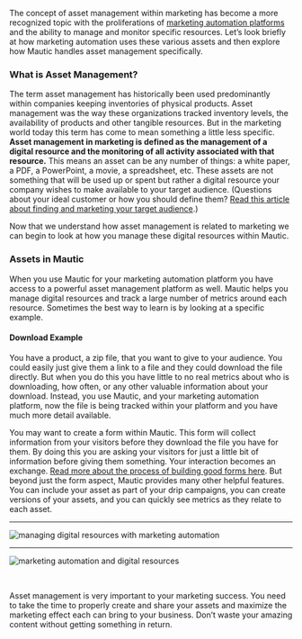 The concept of asset management within marketing has become a more recognized topic with the proliferations of [marketing automation platforms](https://www.mautic.org/blog/an-introduction-to-marketing-automation/) and the ability to manage and monitor specific resources. Let’s look briefly at how marketing automation uses these various assets and then explore how Mautic handles asset management specifically.

### What is Asset Management?

The term asset management has historically been used predominantly within companies keeping inventories of physical products. Asset management was the way these organizations tracked inventory levels, the availability of products and other tangible resources. But in the marketing world today this term has come to mean something a little less specific. **Asset management in marketing is defined as the management of a digital resource and the monitoring of all activity associated with that resource.** This means an asset can be any number of things: a white paper, a PDF, a PowerPoint, a movie, a spreadsheet, etc. These assets are not something that will be used up or spent but rather a digital resource your company wishes to make available to your target audience. (Questions about your ideal customer or how you should define them? [Read this article about finding and marketing your target audience](https://www.mautic.org/blog/finding-and-marketing-your-target-audience/).)

Now that we understand how asset management is related to marketing we can begin to look at how you manage these digital resources within Mautic.

### Assets in Mautic

When you use Mautic for your marketing automation platform you have access to a powerful asset management platform as well. Mautic helps you manage digital resources and track a large number of metrics around each resource. Sometimes the best way to learn is by looking at a specific example.

#### Download Example

You have a product, a zip file, that you want to give to your audience. You could easily just give them a link to a file and they could download the file directly. But when you do this you have little to no real metrics about who is downloading, how often, or any other valuable information about your download. Instead, you use Mautic, and your marketing automation platform, now the file is being tracked within your platform and you have much more detail available.

You may want to create a form within Mautic. This form will collect information from your visitors before they download the file you have for them. By doing this you are asking your visitors for just a little bit of information before giving them something. Your interaction becomes an exchange. [Read more about the process of building good forms here](https://www.mautic.org/blog/5-tips-to-build-better-lead-forms/). But beyond just the form aspect, Mautic provides many other helpful features. You can include your asset as part of your drip campaigns, you can create versions of your assets, and you can quickly see metrics as they relate to each asset.



- - - 


![managing digital resources with marketing automation](https://www.mautic.org/wp-content/uploads/2015/10/new_asset-1024x762.png)




- - - 

![marketing automation and digital resources](https://www.mautic.org/wp-content/uploads/2015/10/asset_1-1024x812.png)


 

Asset management is very important to your marketing success. You need to take the time to properly create and share your assets and maximize the marketing effect each can bring to your business. Don’t waste your amazing content without getting something in return.